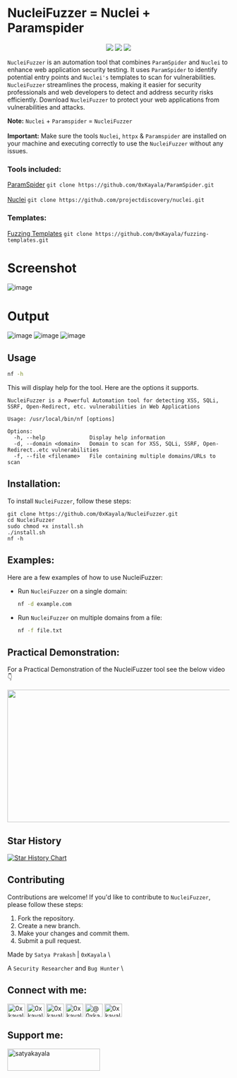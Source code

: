 # NucleiFuzzer = Nuclei + Paramspider

<p align="center">
<a href="https://github.com/0xKayala/NucleiFuzzer/issues"><img src="https://img.shields.io/badge/contributions-welcome-brightgreen.svg?style=flat"></a>
<a href="https://github.com/0xKayala/NucleiFuzzer/releases"><img src="https://img.shields.io/github/v/release/0xkayala/NucleiFuzzer.svg"></a>
<a href="https://twitter.com/0xKayala"><img src="https://img.shields.io/twitter/follow/0xKayala.svg?logo=twitter"></a>
</p>

`NucleiFuzzer` is an automation tool that combines `ParamSpider` and `Nuclei` to enhance web application security testing. It uses `ParamSpider` to identify potential entry points and `Nuclei's` templates to scan for vulnerabilities. `NucleiFuzzer` streamlines the process, making it easier for security professionals and web developers to detect and address security risks efficiently. Download `NucleiFuzzer` to protect your web applications from vulnerabilities and attacks.

**Note:** `Nuclei` + `Paramspider` = `NucleiFuzzer` <br><br>
**Important:** Make sure the tools `Nuclei`, `httpx` & `Paramspider` are installed on your machine and executing correctly to use the `NucleiFuzzer` without any issues.

### Tools included:
[ParamSpider](https://github.com/0xKayala/ParamSpider) `git clone https://github.com/0xKayala/ParamSpider.git`<br><br>
[Nuclei](https://github.com/projectdiscovery/nuclei) `git clone https://github.com/projectdiscovery/nuclei.git`

### Templates:
[Fuzzing Templates](https://github.com/0xKayala/fuzzing-templates) `git clone https://github.com/0xKayala/fuzzing-templates.git`

# Screenshot
![image](https://github.com/0xKayala/NucleiFuzzer/assets/16838353/d29d18e2-e5b4-4f5f-b1fd-351167fa7c31)





# Output
![image](https://github.com/0xKayala/NucleiFuzzer/assets/16838353/16c8eac9-6924-4196-ae71-70e98057e47c)
![image](https://github.com/0xKayala/NucleiFuzzer/assets/16838353/2b204838-d3ed-4408-9920-ba99a9c528a2)
![image](https://github.com/0xKayala/NucleiFuzzer/assets/16838353/304f8113-6b65-4ae8-8d23-34bcee750b73)

## Usage

```sh
nf -h
```

This will display help for the tool. Here are the options it supports.

```console
NucleiFuzzer is a Powerful Automation tool for detecting XSS, SQLi, SSRF, Open-Redirect, etc. vulnerabilities in Web Applications

Usage: /usr/local/bin/nf [options]

Options:
  -h, --help              Display help information
  -d, --domain <domain>   Domain to scan for XSS, SQLi, SSRF, Open-Redirect..etc vulnerabilities
  -f, --file <filename>   File containing multiple domains/URLs to scan
```  

## Installation:

To install `NucleiFuzzer`, follow these steps:

```
git clone https://github.com/0xKayala/NucleiFuzzer.git
cd NucleiFuzzer
sudo chmod +x install.sh
./install.sh
nf -h
```

## Examples:

Here are a few examples of how to use NucleiFuzzer:

- Run `NucleiFuzzer` on a single domain:

  ```sh
  nf -d example.com
  ```

- Run `NucleiFuzzer` on multiple domains from a file:

  ```sh
  nf -f file.txt
  ```

## Practical Demonstration:

For a Practical Demonstration of the NucleiFuzzer tool see the below video 👇 <br>

[<img src="https://img.youtube.com/vi/2K2gTCHt6kg/hqdefault.jpg" width="600" height="300"/>](https://www.youtube.com/embed/2K2gTCHt6kg)

## Star History

[![Star History Chart](https://api.star-history.com/svg?repos=0xKayala/NucleiFuzzer&type=Date)](https://star-history.com/#0xKayala/NucleiFuzzer&Date)

## Contributing

Contributions are welcome! If you'd like to contribute to `NucleiFuzzer`, please follow these steps:

1. Fork the repository.
2. Create a new branch.
3. Make your changes and commit them.
4. Submit a pull request.

Made by
`Satya Prakash` | `0xKayala` \

A `Security Researcher` and `Bug Hunter` \

## Connect with me:
<p align="left">
<a href="https://twitter.com/0xkayala" target="blank"><img align="center" src="https://raw.githubusercontent.com/rahuldkjain/github-profile-readme-generator/master/src/images/icons/Social/twitter.svg" alt="0xkayala" height="30" width="40" /></a>
<a href="https://linkedin.com/in/0xkayala" target="blank"><img align="center" src="https://raw.githubusercontent.com/rahuldkjain/github-profile-readme-generator/master/src/images/icons/Social/linked-in-alt.svg" alt="0xkayala" height="30" width="40" /></a>
<a href="https://fb.com/0xkayala" target="blank"><img align="center" src="https://raw.githubusercontent.com/rahuldkjain/github-profile-readme-generator/master/src/images/icons/Social/facebook.svg" alt="0xkayala" height="30" width="40" /></a>
<a href="https://instagram.com/0xkayala" target="blank"><img align="center" src="https://raw.githubusercontent.com/rahuldkjain/github-profile-readme-generator/master/src/images/icons/Social/instagram.svg" alt="0xkayala" height="30" width="40" /></a>
<a href="https://medium.com/@0xkayala" target="blank"><img align="center" src="https://raw.githubusercontent.com/rahuldkjain/github-profile-readme-generator/master/src/images/icons/Social/medium.svg" alt="@0xkayala" height="30" width="40" /></a>
<a href="https://www.youtube.com/@0xkayala" target="blank"><img align="center" src="https://raw.githubusercontent.com/rahuldkjain/github-profile-readme-generator/master/src/images/icons/Social/youtube.svg" alt="0xkayala" height="30" width="40" /></a>
</p>

## Support me:
<p><a href="https://www.buymeacoffee.com/satyakayala"> <img align="left" src="https://cdn.buymeacoffee.com/buttons/v2/default-yellow.png" height="50" width="210" alt="satyakayala" /></a></p><br><br>
